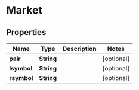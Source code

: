 
# Market

## Properties
Name | Type | Description | Notes
------------ | ------------- | ------------- | -------------
**pair** | **String** |  |  [optional]
**lsymbol** | **String** |  |  [optional]
**rsymbol** | **String** |  |  [optional]



